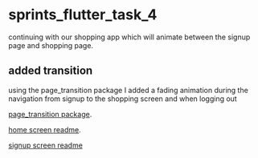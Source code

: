 # sprints_flutter_task_4

continuing with our shopping app which will animate between the signup page and shopping page.

## added transition
using the page_transition package I added a fading animation during the navigation from signup to the shopping screen and when logging out

[page_transition package](https://pub.dev/packages/page_transition).

[home screen readme](https://github.com/Mostafa-Elzohirey/sprints_flutter_task_2/blob/master/README.md).

[signup screen readme](https://github.com/Mostafa-Elzohirey/sprints_flutter_task_3/blob/master/README.md)

